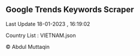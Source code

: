 

## Google Trends Keywords Scraper 
 
Last Update 18-01-2023 , 16:19:02

Country List :
VIETNAM.json



© Abdul Muttaqin 
